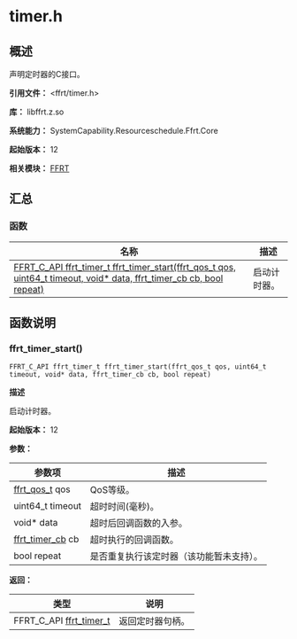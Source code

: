 # timer.h

<!--Kit: Function Flow Runtime Kit-->
<!--Subsystem: Resourceschedule-->
<!--Owner: @chuchihtung; @yanleo-->
<!--SE: @geoffrey_guo; @huangyouzhong-->
<!--TSE: @lotsof; @sunxuhao-->

## 概述

声明定时器的C接口。

**引用文件：** <ffrt/timer.h>

**库：** libffrt.z.so

**系统能力：** SystemCapability.Resourceschedule.Ffrt.Core

**起始版本：** 12

**相关模块：** [FFRT](capi-ffrt.md)

## 汇总

### 函数

| 名称 | 描述 |
| -- | -- |
| [FFRT_C_API ffrt_timer_t ffrt_timer_start(ffrt_qos_t qos, uint64_t timeout, void* data, ffrt_timer_cb cb, bool repeat)](#ffrt_timer_start) | 启动计时器。 |

## 函数说明

### ffrt_timer_start()

```
FFRT_C_API ffrt_timer_t ffrt_timer_start(ffrt_qos_t qos, uint64_t timeout, void* data, ffrt_timer_cb cb, bool repeat)
```

**描述**

启动计时器。

**起始版本：** 12


**参数：**

| 参数项                                                  | 描述 |
|------------------------------------------------------| -- |
| [ffrt_qos_t](capi-type-def-h.md#变量) qos              | QoS等级。 |
| uint64_t timeout                                     | 超时时间(毫秒)。 |
| void* data                                           | 超时后回调函数的入参。 |
| [ffrt_timer_cb](capi-type-def-h.md#ffrt_timer_cb) cb | 超时执行的回调函数。 |
| bool repeat                                          | 是否重复执行该定时器（该功能暂未支持）。 |

**返回：**

| 类型                          | 说明 |
|-----------------------------| -- |
| FFRT_C_API [ffrt_timer_t](capi-type-def-h.md#变量) | 返回定时器句柄。 |


